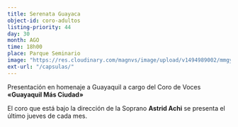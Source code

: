 ```yaml
---
title: Serenata Guayaca
object-id: coro-adultos
listing-priority: 44
day: 30
month: AGO
time: 18h00
place: Parque Seminario
image: "https://res.cloudinary.com/magnvs/image/upload/v1494989002/mmgye/coro_adultos.jpg"
ext-url: "/capsulas/"
---
```

Presentación en homenaje a Guayaquil a cargo del Coro de Voces **&laquo;Guayaquil Más Ciudad&raquo;**

El coro que está bajo la dirección de la Soprano **Astrid Achi** se presenta el último jueves de cada mes.
